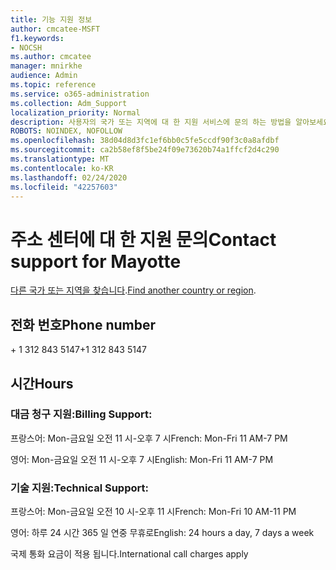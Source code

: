 ```yaml
---
title: 기능 지원 정보
author: cmcatee-MSFT
f1.keywords:
- NOCSH
ms.author: cmcatee
manager: mnirkhe
audience: Admin
ms.topic: reference
ms.service: o365-administration
ms.collection: Adm_Support
localization_priority: Normal
description: 사용자의 국가 또는 지역에 대 한 지원 서비스에 문의 하는 방법을 알아보세요.
ROBOTS: NOINDEX, NOFOLLOW
ms.openlocfilehash: 38d04d8d3fc1ef6bb0c5fe5ccdf90f3c0a8afdbf
ms.sourcegitcommit: ca2b58ef8f5be24f09e73620b74a1ffcf2d4c290
ms.translationtype: MT
ms.contentlocale: ko-KR
ms.lasthandoff: 02/24/2020
ms.locfileid: "42257603"
---
```

# <a name="contact-support-for-mayotte"></a><span data-ttu-id="66751-103">주소 센터에 대 한 지원 문의</span><span class="sxs-lookup"><span data-stu-id="66751-103">Contact support for Mayotte</span></span>

<span data-ttu-id="66751-104">[다른 국가 또는 지역을 찾습니다](../contact-support-for-business-products.md).</span><span class="sxs-lookup"><span data-stu-id="66751-104">[Find another country or region](../contact-support-for-business-products.md).</span></span>

## <a name="phone-number"></a><span data-ttu-id="66751-105">전화 번호</span><span class="sxs-lookup"><span data-stu-id="66751-105">Phone number</span></span>
<span data-ttu-id="66751-106">+ 1 312 843 5147</span><span class="sxs-lookup"><span data-stu-id="66751-106">+1 312 843 5147</span></span>

## <a name="hours"></a><span data-ttu-id="66751-107">시간</span><span class="sxs-lookup"><span data-stu-id="66751-107">Hours</span></span>
### <a name="billing-support"></a><span data-ttu-id="66751-108">대금 청구 지원:</span><span class="sxs-lookup"><span data-stu-id="66751-108">Billing Support:</span></span>

<span data-ttu-id="66751-109">프랑스어: Mon-금요일 오전 11 시-오후 7 시</span><span class="sxs-lookup"><span data-stu-id="66751-109">French: Mon-Fri 11 AM-7 PM</span></span>

<span data-ttu-id="66751-110">영어: Mon-금요일 오전 11 시-오후 7 시</span><span class="sxs-lookup"><span data-stu-id="66751-110">English: Mon-Fri 11 AM-7 PM</span></span>

### <a name="technical-support"></a><span data-ttu-id="66751-111">기술 지원:</span><span class="sxs-lookup"><span data-stu-id="66751-111">Technical Support:</span></span>

<span data-ttu-id="66751-112">프랑스어: Mon-금요일 오전 10 시-오후 11 시</span><span class="sxs-lookup"><span data-stu-id="66751-112">French: Mon-Fri 10 AM-11 PM</span></span>

<span data-ttu-id="66751-113">영어: 하루 24 시간 365 일 연중 무휴로</span><span class="sxs-lookup"><span data-stu-id="66751-113">English: 24 hours a day, 7 days a week</span></span>

<span data-ttu-id="66751-114">국제 통화 요금이 적용 됩니다.</span><span class="sxs-lookup"><span data-stu-id="66751-114">International call charges apply</span></span>